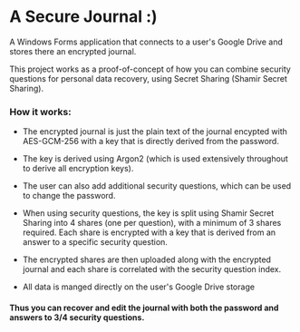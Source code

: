 # A Secure Journal :)
A Windows Forms application that connects to a user's Google Drive and stores there an encrypted journal.

This project works as a proof-of-concept of how you can combine security questions for personal data recovery, using Secret Sharing (Shamir Secret Sharing). 

### How it works:

* The encrypted journal is just the plain text of the journal encypted with AES-GCM-256 with a key that is directly derived from the password.


* The key is derived using Argon2 (which is used extensively throughout to derive all encryption keys).

* The user can also add additional security questions, which can be used to change the password.

* When using security questions, the key is split using Shamir Secret Sharing into 4 shares (one per question), with a minimum of 3 shares required.
Each share is encrypted with a key that is derived from an answer to a specific security question.


* The encrypted shares are then uploaded along with the encrypted journal and each share is correlated with the security question index.

* All data is manged directly on the user's Google Drive storage

#### Thus you can recover and edit the journal with both the password and answers to 3/4 security questions.
